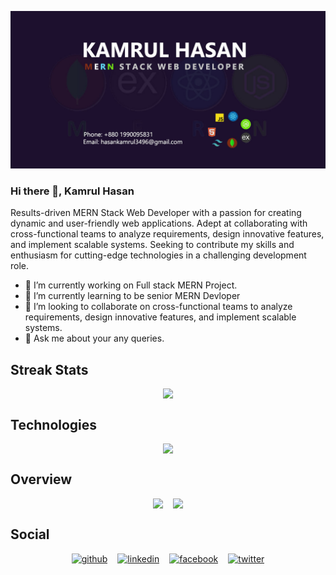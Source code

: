 <style>
    .flex{display:flex; gap:16px; justify-content:center;
    flex-wrap:wrap;
    }
</style>

[![An old rock in the desert](./assets/images/gitHubBanner.jpg "Shiprock, New Mexico by Beau Rogers")](https://www.linkedin.com/in/kamrulhasan-wd/)

### Hi there 👋, Kamrul Hasan

Results-driven MERN Stack Web Developer with a passion for creating dynamic and user-friendly web applications. Adept at collaborating with cross-functional teams to analyze requirements, design innovative features, and implement scalable systems. Seeking to contribute my skills and enthusiasm for cutting-edge technologies in a challenging development role.

- 🔭 I’m currently working on Full stack MERN Project.
- 🌱 I’m currently learning to be senior MERN Devloper
- 👯 I’m looking to collaborate on cross-functional teams to analyze requirements, design innovative features, and implement scalable systems.
- 💬 Ask me about your any queries.

## Streak Stats

<a class="flex" href="https://git.io/streak-stats"> <img src="https://github-readme-streak-stats.herokuapp.com?user=kamrulhasan833&theme=dark&hide_border=true&card_width=600&background=1D102E"/></a>

## Technologies

<a class="flex" href="https://skillicons.dev"> <img src="https://skillicons.dev/icons?i=js,react,nodejs,express,mongodb,tailwind,firebase,bootstrap,html,css,figma,vscode"/></a>

## Overview

<div class = "flex"><img src="https://github-readme-stats.vercel.app/api?username=kamrulhasan833&show_icons=true"/>
<a class="flex" href="https://github.com/anuraghazra/github-readme-stats"> <img src="https://github-readme-stats.vercel.app/api/top-langs/?username=kamrulhasan833"/></a>
</div>

## Social

<div class="flex">
<a href="https://github.com/kamrulhasan833">
<img src='https://cdn.jsdelivr.net/npm/simple-icons@3.0.1/icons/github.svg'  alt='github' height='40'>
</a>
<a href="https://www.linkedin.com/in/kamrulhasan-wd/">
<img src='https://cdn.jsdelivr.net/npm/simple-icons@3.0.1/icons/linkedin.svg' alt='linkedin' height='40'> 
</a>
<a href="https://www.facebook.com/kamrulhasan.wd">
<img  src='https://cdn.jsdelivr.net/npm/simple-icons@3.0.1/icons/facebook.svg' alt='facebook' height='40'>
</a>

<a href="https://twitter.com/Kamrul3496">
<img src='https://cdn.jsdelivr.net/npm/simple-icons@3.0.1/icons/twitter.svg' alt='twitter' height='40'>
</a>

</div>
